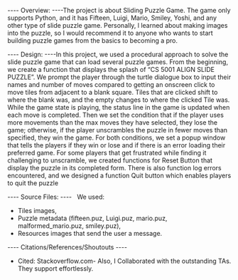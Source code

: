 ---- Overview: ----The project is about Sliding Puzzle Game. The game only supports Python, and it has Fifteen, Luigi, Mario, Smiley, Yoshi, and any other type of slide puzzle game. Personally, l learned about making images into the puzzle, so I would recommend it to anyone who wants to start building puzzle games from the basics to becoming a pro.


---- Design: ----In this project, we used a procedural approach to solve the slide puzzle game that can load several puzzle games. From the beginning, we create a function that displays the splash of “CS 5001 ALIGN SLIDE PUZZLE”. We prompt the player through the turtle dialogue box to input their names and number of moves compared to getting an onscreen click to move tiles from adjacent to a blank square. Tiles that are clicked shift to where the blank was, and the empty changes to where the clicked Tile was. While the game state is playing, the status line in the game is updated when each move is completed. Then we set the condition that if the player uses more movements than the max moves they have selected, they lose the game; otherwise, if the player unscrambles the puzzle in fewer moves than specified, they win the game. For both conditions, we set a popup window that tells the players if they win or lose and if there is an error loading their preferred game. For some players that get frustrated while finding it challenging to unscramble, we created functions for Reset Button that display the puzzle in its completed form. There is also function log errors encountered, and we designed a function Quit button which enables players to quit the puzzle


---- Source Files: ----
 
We used:
- Tiles images, 
- Puzzle metadata (fifteen.puz, Luigi.puz, mario.puz, malformed_mario.puz, smiley.puz), 
- Resources images that send the user a message.
 


---- Citations/References/Shoutouts ----
 
- Cited: Stackoverflow.com- Also, I Collaborated with the outstanding TAs. They support effortlessly.

